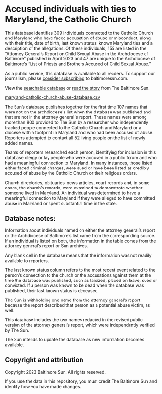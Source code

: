 # Accused individuals with ties to Maryland, the Catholic Church

This database identifies 309 individuals connected to the Catholic Church and Maryland who have faced accusation of abuse or misconduct, along with their title, date of birth, last known status, known Maryland ties and a description of the allegations. Of these individuals, 155 are listed in the “Attorney General’s Report on Child Sexual Abuse in the Archdiocese of Baltimore” published in April 2023 and 47 are unique to the Archdiocese of Baltimore’s “List of Priests and Brothers Accused of Child Sexual Abuse.” 

As a public service, this database is available to all readers. To support our journalism, please [consider subscribing](https://subscription.baltimoresun.com/) to baltimoresun.com.

View the [searchable database](https://www.baltimoresun.com/2023/12/15/maryland-catholic-church-abuse-database/) or [read the story](https://www.baltimoresun.com/2023/12/15/maryland-catholic-church-abuse-expands-list-accused/) from The Baltimore Sun. 

[maryland-catholic-church-abuse-database.csv](maryland-catholic-church-abuse-database.csv)

The Sun’s database publishes together for the first time 107 names that were not on the archdiocese's list when the database was published and that are not in the attorney general's report. These names were among more than 800 provided to The Sun by a researcher who independently tracked people connected to the Catholic Church and Maryland or a diocese with a footprint in Maryland and who had been accused of abuse. Reporters attempted to contact all 52 living people on the list of newly added names.

Teams of reporters researched each person, identifying for inclusion in this database clergy or lay people who were accused in a public forum and who had a meaningful connection to Maryland. In many instances, those listed either faced criminal charges, were sued or have been listed as credibly accused of abuse by the Catholic Church or their religious orders.

Church directories, obituaries, news articles, court records and, in some cases, the church’s records, were examined to demonstrate whether someone lived in Maryland. An individual was determined to have a meaningful connection to Maryland if they were alleged to have committed abuse in Maryland or spent substantial time in the state.

## Database notes:

Information about individuals named on either the attorney general’s report or the Archdiocese of Baltimore’s list came from the corresponding source. If an individual is listed on both, the information in the table comes from the attorney general’s report or Sun archives.

Any blank cell in the database means that the information was not readily available to reporters.

The last known status column refers to the most recent event related to the person’s connection to the church or the accusations against them at the time the database was published, such as laicized, placed on leave, sued or convicted. If a person was known to be dead when the database was published, their last known status is deceased.

The Sun is withholding one name from the attorney general’s report because the report described that person as a potential abuse victim, as well.

This database includes the two names redacted in the revised public version of the attorney general’s report, which were independently verified by The Sun.

The Sun intends to update the database as new information becomes available.

## Copyright and attribution

Copyright 2023 Baltimore Sun. All rights reserved.

If you use the data in this repository, you must credit The Baltimore Sun and identify how you have made changes.
